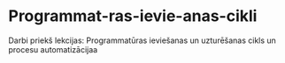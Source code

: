 # Programmat-ras-ievie-anas-cikli
Darbi priekš lekcijas: Programmatūras ieviešanas un uzturēšanas cikls un procesu automatizācijaa
